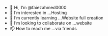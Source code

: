 - 👋 Hi, I’m @faiezahmed0000
- 👀 I’m interested in ...Hosting
- 🌱 I’m currently learning ...Website full creation  
- 💞️ I’m looking to collaborate on ...website
- 📫 How to reach me ...via friends

<!---
faiezahmed0000/faiezahmed0000 is a ✨ special ✨ repository because its `README.md` (this file) appears on your GitHub profile.
You can click the Preview link to take a look at your changes.
--->
